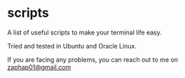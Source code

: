 # scripts

A list of useful scripts to make your terminal life easy.

Tried and tested in Ubuntu and Oracle Linux.

If you are facing any problems, you can reach out to me on zaphap01@gmail.com
